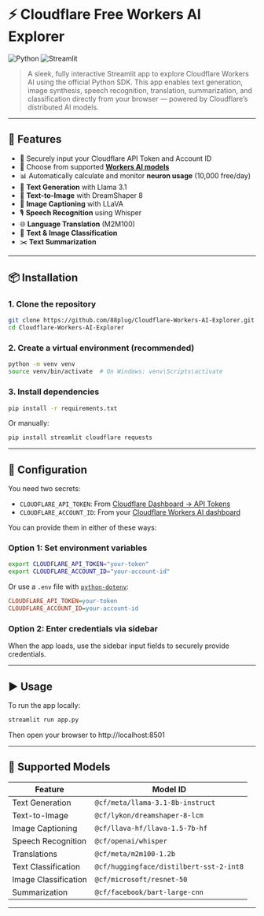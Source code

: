 # ⚡ Cloudflare Free Workers AI Explorer

![Python](https://img.shields.io/badge/python-3.8+-blue.svg)
![Streamlit](https://img.shields.io/badge/built%20with-Streamlit-orange)

> A sleek, fully interactive Streamlit app to explore Cloudflare Workers AI using the official Python SDK. This app enables text generation, image synthesis, speech recognition, translation, summarization, and classification directly from your browser — powered by Cloudflare’s distributed AI models.

---

## 🚀 Features

- 🔐 Securely input your Cloudflare API Token and Account ID
- 🧠 Choose from supported **[Workers AI models](https://developers.cloudflare.com/workers-ai/models/)**
- 📊 Automatically calculate and monitor **neuron usage** (10,000 free/day)
- 💬 **Text Generation** with Llama 3.1
- 🎨 **Text-to-Image** with DreamShaper 8
- 🧾 **Image Captioning** with LLaVA
- 🎙️ **Speech Recognition** using Whisper
- 🌐 **Language Translation** (M2M100)
- 🧠 **Text & Image Classification**
- ✂️ **Text Summarization**

---

## 📦 Installation

### 1. Clone the repository

```bash
git clone https://github.com/88plug/Cloudflare-Workers-AI-Explorer.git
cd Cloudflare-Workers-AI-Explorer
```

### 2. Create a virtual environment (recommended)

```bash
python -m venv venv
source venv/bin/activate  # On Windows: venv\Scripts\activate
```

### 3. Install dependencies

```bash
pip install -r requirements.txt
```

Or manually:

```bash
pip install streamlit cloudflare requests
```

---

## 🔧 Configuration

You need two secrets:

- `CLOUDFLARE_API_TOKEN`: From [Cloudflare Dashboard → API Tokens](https://dash.cloudflare.com/profile/api-tokens)
- `CLOUDFLARE_ACCOUNT_ID`: From your [Cloudflare Workers AI dashboard](https://dash.cloudflare.com)

You can provide them in either of these ways:

### Option 1: Set environment variables

```bash
export CLOUDFLARE_API_TOKEN="your-token"
export CLOUDFLARE_ACCOUNT_ID="your-account-id"
```

Or use a `.env` file with [`python-dotenv`](https://pypi.org/project/python-dotenv/):

```ini
CLOUDFLARE_API_TOKEN=your-token
CLOUDFLARE_ACCOUNT_ID=your-account-id
```

### Option 2: Enter credentials via sidebar

When the app loads, use the sidebar input fields to securely provide credentials.

---

## ▶️ Usage

To run the app locally:

```bash
streamlit run app.py
```

Then open your browser to http://localhost:8501

---

## 🧪 Supported Models

| Feature              | Model ID                                |
|----------------------|------------------------------------------|
| Text Generation      | `@cf/meta/llama-3.1-8b-instruct`         |
| Text-to-Image        | `@cf/lykon/dreamshaper-8-lcm`            |
| Image Captioning     | `@cf/llava-hf/llava-1.5-7b-hf`           |
| Speech Recognition   | `@cf/openai/whisper`                     |
| Translations         | `@cf/meta/m2m100-1.2b`                   |
| Text Classification  | `@cf/huggingface/distilbert-sst-2-int8` |
| Image Classification | `@cf/microsoft/resnet-50`               |
| Summarization        | `@cf/facebook/bart-large-cnn`           |

---


